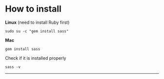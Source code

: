 # How to install
**Linux** (need to install Ruby first)
```shell
sudo su -c "gem install sass"
```
**Mac**
```shell
gem install sass
```
Check if it is installed properly
```shell
sass -v
```

----

